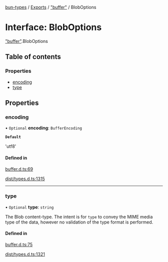 [bun-types](../README.md) / [Exports](../modules.md) / ["buffer"](../modules/buffer_.md) / BlobOptions

# Interface: BlobOptions

["buffer"](../modules/buffer_.md).BlobOptions

## Table of contents

### Properties

- [encoding](buffer_.BlobOptions.md#encoding)
- [type](buffer_.BlobOptions.md#type)

## Properties

### encoding

• `Optional` **encoding**: `BufferEncoding`

**`Default`**

'utf8'

#### Defined in

[buffer.d.ts:69](https://github.com/valgaze/bun-types/blob/5e53f27/buffer.d.ts#L69)

[dist/types.d.ts:1315](https://github.com/valgaze/bun-types/blob/5e53f27/dist/types.d.ts#L1315)

___

### type

• `Optional` **type**: `string`

The Blob content-type. The intent is for `type` to convey
the MIME media type of the data, however no validation of the type format
is performed.

#### Defined in

[buffer.d.ts:75](https://github.com/valgaze/bun-types/blob/5e53f27/buffer.d.ts#L75)

[dist/types.d.ts:1321](https://github.com/valgaze/bun-types/blob/5e53f27/dist/types.d.ts#L1321)
